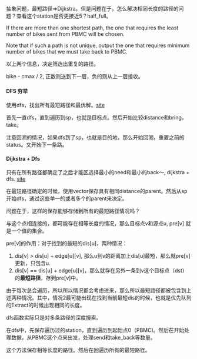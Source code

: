 抽象问题，最短路径=>Dijkstra。但是问题在于，怎么解决相同长度的路径的问题？查看这个station是否更接近5？half_full。

If there are more than one shortest path, the one that requires the least number of bikes sent from PBMC will be chosen.

Note that if such a path is not unique, output the one that requires minimum number of bikes that we must take back to PBMC. 

以上两个信息，决定筛选出重复的路径。

bike - cmax / 2, 正数则送到下一层，负的则从上一层接收。

#### DFS 穷举

使用dfs，找出所有最短路径和最优解。[site](https://blog.csdn.net/tjj1998/article/details/79731632)

首先一直dfs，直到遍历到sp，也就是目标点。然后开始比较distance和bring，take。

注意回溯的情况，如果dfs到了sp，也就是目的地，那么开始回溯，重置之前的status。又开始下一条路。

#### Dijkstra + Dfs

只有在所有路径都确定了之后才能区选择最小的need和最小的back～, dijkstra + dfs. [site](https://www.liuchuo.net/archives/2373)

在最短路径确定的时候，使用vector保存具有相同distance的parent。然后从sp开始dfs，通过这些单一的或者多个的parent来决定。

问题在于，这样的保存能够存储到所有的最短路径情况吗？

与这个点相连接的，都可能存在相等长度的情况，那么目标点v和源点u, pre[v] 就是一个值的集合。

pre[v]的作用：对于找到的最短的dis[u]，两种情况：  
1. dis[v] > dis[u] + edge[u][v], 那么u到v的距离加上dis[u]最短，那么就pre[v]更新，只包含u.
2. dis[v] == dis[u] + edge[u][v]，那么就存在另外一条到v这个目标点（dst）的**最短路径**，存到pre[v]中。

由于每次总会遍历，所以所以情况都会考虑进来，那么所以最短路径都被包含到上述两种情况。其中，情况2最可能出现在找到当前最短dis的时候，也就是优先队列的Extract的时候出现相同的长度。

dfs函数实际只是对多条路径的深度搜索。

在dfs中，先保存遍历过的station，直到遍历到起始点0（PBMC)。然后在开始处理数据，从PBMC这个点来出发，处理send和take_back等数量。

这个方法保存相等长度的路径。然后在回遍历所有的最短路径。